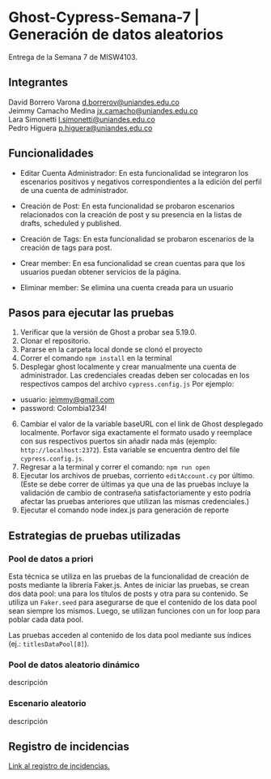 # Ghost-Cypress-Semana-7 | Generación de datos aleatorios
Entrega de la Semana 7 de MISW4103.

## Integrantes
David Borrero Varona d.borrerov@uniandes.edu.co
<br>
Jeimmy Camacho Medina jx.camacho@uniandes.edu.co
<br>
Lara Simonetti l.simonetti@uniandes.edu.co
<br>
Pedro Higuera p.higuera@uniandes.edu.co

## Funcionalidades

- Editar Cuenta Administrador: En esta funcionalidad se integraron los escenarios positivos y negativos correspondientes a la edición del perfil de una cuenta de administrador. 

- Creación de Post: En esta funcionalidad se probaron escenarios relacionados con la creación de post y su presencia en la listas de drafts, scheduled y published. 

- Creación de Tags: En esta funcionalidad se probaron escenarios de la creación de tags para post.

- Crear member: En esa funcionalidad se crean cuentas para que los usuarios puedan obtener servicios de la página.

- Eliminar member: Se elimina una cuenta creada para un usuario

## Pasos para ejecutar las pruebas
1. Verificar que la versión de Ghost a probar sea 5.19.0.
2. Clonar el repositorio.
3. Pararse en la carpeta local donde se clonó el proyecto
4. Correr el comando `npm install` en la terminal
5. Desplegar ghost localmente y crear manualmente una cuenta de administrador. Las credenciales creadas deben ser colocadas en
los respectivos campos del archivo `cypress.config.js` 
Por ejemplo: 
- usuario: jeimmy@gmail.com
- password: Colombia1234!
6. Cambiar el valor de la variable baseURL con el link de Ghost desplegado localmente. Porfavor siga exactamente el formato usado y reemplace con sus respectivos puertos sin añadir nada más (ejemplo: `http://localhost:2372`). Esta variable se encuentra dentro del file `cypress.config.js`.
7. Regresar a la terminal y correr el comando: `npm run open`
8. Ejecutar los archivos de pruebas, corriento `editAccount.cy` por último. (Este se debe correr de últimas ya que una de las pruebas incluye la validación de cambio de contraseña satisfactoriamente y esto podría afectar las pruebas anteriores que utilizan las mismas credenciales.)
9. Ejecutar el comando node index.js para generación de reporte

## Estrategias de pruebas utilizadas
### Pool de datos a priori
Esta técnica se utiliza en las pruebas de la funcionalidad de creación de posts mediante la librería Faker.js. Antes de iniciar las pruebas, se crean dos data pool: una para los títulos de posts y otra para su contenido. Se utiliza un `Faker.seed` para asegurarse de que el contenido de los data pool sean siempre los mismos. Luego, se utilizan funciones con un for loop para poblar cada data pool.

Las pruebas acceden al contenido de los data pool mediante sus índices (ej.: `titlesDataPool[8]`).

### Pool de datos aleatorio dinámico
descripción

### Escenario aleatorio
descripción

## Registro de incidencias
[Link al registro de incidencias.](https://github.com/users/Lara-Simonetti/projects/3)

